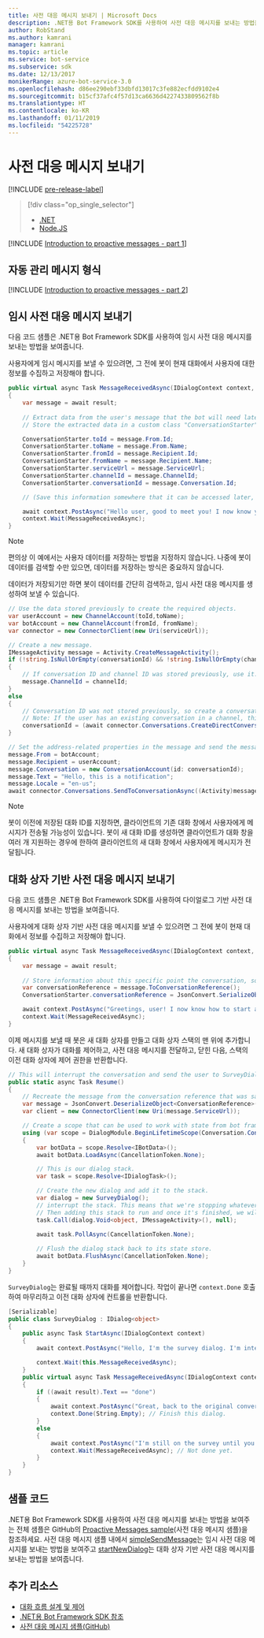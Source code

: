 ```yaml
---
title: 사전 대응 메시지 보내기 | Microsoft Docs
description: .NET용 Bot Framework SDK를 사용하여 사전 대응 메시지를 보내는 방법을 알아봅니다.
author: RobStand
ms.author: kamrani
manager: kamrani
ms.topic: article
ms.service: bot-service
ms.subservice: sdk
ms.date: 12/13/2017
monikerRange: azure-bot-service-3.0
ms.openlocfilehash: d86ee290ebf33dbfd13017c3fe882ecfdd9102e4
ms.sourcegitcommit: b15cf37afc4f57d13ca6636d4227433809562f8b
ms.translationtype: HT
ms.contentlocale: ko-KR
ms.lasthandoff: 01/11/2019
ms.locfileid: "54225728"
---
```

# <a name="send-proactive-messages"></a>사전 대응 메시지 보내기

[!INCLUDE [pre-release-label](../includes/pre-release-label-v3.md)]

> [!div class="op_single_selector"]
> - [.NET](../dotnet/bot-builder-dotnet-proactive-messages.md)
> - [Node.JS](../nodejs/bot-builder-nodejs-proactive-messages.md)

[!INCLUDE [Introduction to proactive messages - part 1](../includes/snippet-proactive-messages-intro-1.md)]

## <a name="types-of-proactive-messages"></a>자동 관리 메시지 형식 

[!INCLUDE [Introduction to proactive messages - part 2](../includes/snippet-proactive-messages-intro-2.md)]

## <a name="send-an-ad-hoc-proactive-message"></a>임시 사전 대응 메시지 보내기

다음 코드 샘플은 .NET용 Bot Framework SDK를 사용하여 임시 사전 대응 메시지를 보내는 방법을 보여줍니다.

사용자에게 임시 메시지를 보낼 수 있으려면, 그 전에 봇이 현재 대화에서 사용자에 대한 정보를 수집하고 저장해야 합니다. 

```cs
public virtual async Task MessageReceivedAsync(IDialogContext context, IAwaitable<IMessageActivity> result)
{
    var message = await result;
    
    // Extract data from the user's message that the bot will need later to send an ad hoc message to the user. 
    // Store the extracted data in a custom class "ConversationStarter" (not shown here).

    ConversationStarter.toId = message.From.Id;
    ConversationStarter.toName = message.From.Name;
    ConversationStarter.fromId = message.Recipient.Id;
    ConversationStarter.fromName = message.Recipient.Name;
    ConversationStarter.serviceUrl = message.ServiceUrl;
    ConversationStarter.channelId = message.ChannelId;
    ConversationStarter.conversationId = message.Conversation.Id;

    // (Save this information somewhere that it can be accessed later, such as in a database.)

    await context.PostAsync("Hello user, good to meet you! I now know your address and can send you notifications in the future.");
    context.Wait(MessageReceivedAsync);
}
```
> [!NOTE]
> 편의상 이 예에서는 사용자 데이터를 저장하는 방법을 지정하지 않습니다. 나중에 봇이 데이터를 검색할 수만 있으면, 데이터를 저장하는 방식은 중요하지 않습니다.

데이터가 저장되기만 하면 봇이 데이터를 간단히 검색하고, 임시 사전 대응 메시지를 생성하여 보낼 수 있습니다. 

```cs
// Use the data stored previously to create the required objects.
var userAccount = new ChannelAccount(toId,toName);
var botAccount = new ChannelAccount(fromId, fromName);
var connector = new ConnectorClient(new Uri(serviceUrl));

// Create a new message.
IMessageActivity message = Activity.CreateMessageActivity();
if (!string.IsNullOrEmpty(conversationId) && !string.IsNullOrEmpty(channelId))  
{
    // If conversation ID and channel ID was stored previously, use it.
    message.ChannelId = channelId;
}
else
{
    // Conversation ID was not stored previously, so create a conversation. 
    // Note: If the user has an existing conversation in a channel, this will likely create a new conversation window.
    conversationId = (await connector.Conversations.CreateDirectConversationAsync( botAccount, userAccount)).Id;
}

// Set the address-related properties in the message and send the message.
message.From = botAccount;
message.Recipient = userAccount;
message.Conversation = new ConversationAccount(id: conversationId);
message.Text = "Hello, this is a notification";
message.Locale = "en-us";
await connector.Conversations.SendToConversationAsync((Activity)message);
```

> [!NOTE]
> 봇이 이전에 저장된 대화 ID를 지정하면, 클라이언트의 기존 대화 창에서 사용자에게 메시지가 전송될 가능성이 있습니다. 봇이 새 대화 ID를 생성하면 클라이언트가 대화 창을 여러 개 지원하는 경우에 한하여 클라이언트의 새 대화 창에서 사용자에게 메시지가 전달됩니다. 

## <a name="send-a-dialog-based-proactive-message"></a>대화 상자 기반 사전 대응 메시지 보내기

다음 코드 샘플은 .NET용 Bot Framework SDK를 사용하여 다이얼로그 기반 사전 대응 메시지를 보내는 방법을 보여줍니다.

사용자에게 대화 상자 기반 사전 대응 메시지를 보낼 수 있으려면 그 전에 봇이 현재 대화에서 정보를 수집하고 저장해야 합니다. 

```cs
public virtual async Task MessageReceivedAsync(IDialogContext context, IAwaitable<IMessageActivity> result)
{
    var message = await result;
    
    // Store information about this specific point the conversation, so that the bot can resume this conversation later.
    var conversationReference = message.ToConversationReference();
    ConversationStarter.conversationReference = JsonConvert.SerializeObject(conversationReference);

    await context.PostAsync("Greetings, user! I now know how to start a proactive message to you."); 
    context.Wait(MessageReceivedAsync);
}
```

이제 메시지를 보낼 때 봇은 새 대화 상자를 만들고 대화 상자 스택의 맨 위에 추가합니다. 새 대화 상자가 대화를 제어하고, 사전 대응 메시지를 전달하고, 닫힌 다음, 스택의 이전 대화 상자에 제어 권한을 반환합니다. 

```cs
// This will interrupt the conversation and send the user to SurveyDialog, then wait until that's done 
public static async Task Resume() 
{
    // Recreate the message from the conversation reference that was saved previously.
    var message = JsonConvert.DeserializeObject<ConversationReference>(conversationReference).GetPostToBotMessage(); 
    var client = new ConnectorClient(new Uri(message.ServiceUrl));

    // Create a scope that can be used to work with state from bot framework.
    using (var scope = DialogModule.BeginLifetimeScope(Conversation.Container, message))
    {
        var botData = scope.Resolve<IBotData>();
        await botData.LoadAsync(CancellationToken.None);

        // This is our dialog stack.
        var task = scope.Resolve<IDialogTask>();

        // Create the new dialog and add it to the stack.
        var dialog = new SurveyDialog();
        // interrupt the stack. This means that we're stopping whatever conversation that is currently happening with the user
        // Then adding this stack to run and once it's finished, we will be back to the original conversation
        task.Call(dialog.Void<object, IMessageActivity>(), null);
        
        await task.PollAsync(CancellationToken.None);

        // Flush the dialog stack back to its state store.
        await botData.FlushAsync(CancellationToken.None);        
    }
}
```
`SurveyDialog`는 완료될 때까지 대화를 제어합니다. 작업이 끝나면 `context.Done` 호출하여 마무리하고 이전 대화 상자에 컨트롤을 반환합니다. 

```cs
[Serializable]
public class SurveyDialog : IDialog<object>
{
    public async Task StartAsync(IDialogContext context)
    {
        await context.PostAsync("Hello, I'm the survey dialog. I'm interrupting your conversation to ask you a question. Type \"done\" to resume");

        context.Wait(this.MessageReceivedAsync);
    }
    public virtual async Task MessageReceivedAsync(IDialogContext context, IAwaitable<IMessageActivity> result)
    {
        if ((await result).Text == "done")
        {
            await context.PostAsync("Great, back to the original conversation!");
            context.Done(String.Empty); // Finish this dialog.
        }
        else
        {
            await context.PostAsync("I'm still on the survey until you type \"done\"");
            context.Wait(MessageReceivedAsync); // Not done yet.
        }
    }
}
```

## <a name="sample-code"></a>샘플 코드

.NET용 Bot Framework SDK를 사용하여 사전 대응 메시지를 보내는 방법을 보여주는 전체 샘플은 GitHub의 <a href="https://aka.ms/proactive-messaging-cs-v3 " target="_blank">Proactive Messages sample</a>(사전 대응 메시지 샘플)을 참조하세요. 사전 대응 메시지 샘플 내에서 <a href="https://aka.ms/proactive-sendmessage-cs-v3 " target="_blank">simpleSendMessage</a>는 임시 사전 대응 메시지를 보내는 방법을 보여주고 <a href="https://aka.ms/proactive-newdialog-cs-v3 " target="_blank">startNewDialog</a>는 대화 상자 기반 사전 대응 메시지를 보내는 방법을 보여줍니다. 

## <a name="additional-resources"></a>추가 리소스

- [대화 흐름 설계 및 제어](../bot-service-design-conversation-flow.md)
- <a href="/dotnet/api/?view=botbuilder-3.11.0" target="_blank">.NET용 Bot Framework SDK 참조</a>
- <a href="https://github.com/Microsoft/BotBuilder-Samples/tree/master/CSharp/core-proactiveMessages" target="_blank">사전 대응 메시지 샘플(GitHub)</a>

